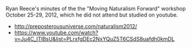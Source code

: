 Ryan Reece's minutes of the the "Moving Naturalism Forward" workshop October 25-29, 2012,
which he did not attend but studied on youtube.

-   <http://preposterousuniverse.com/naturalism2012/>
-   <https://www.youtube.com/watch?v=Ju4C_ITlBsU&list=PLrxfgDEc2NxYQuZ5T6CSdS8uafdh0kmDL>



